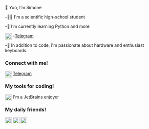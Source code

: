   👋 Yoo, I’m Simone 
  
-🧑‍🎓  I'm a scientific high-school student

-🌱  I’m currently learning Python and more

-<img align="left" alt="codeSTACKr | Linux" width="22px" src="https://banner2.cleanpng.com/20180322/vke/kisspng-tux-racer-penguin-linux-kernel-penguins-5ab409e271d532.7310170015217484504663.jpg"/>[Telegram](https://www.t.me/si_gis)

-👀  In addition to code, i'm passionate about hardware and enthusiast keyboards


### Connect with me!

<img align="left" alt="codeSTACKr | Telegram" width="22px" src="https://upload.wikimedia.org/wikipedia/commons/thumb/8/82/Telegram_logo.svg/1024px-Telegram_logo.svg.png"/>[Telegram](https://www.t.me/si_gis)


### My tools for coding!
<img align="left" alt="codeSTACKr | Toolbox" width="22px" src="https://resources.jetbrains.com/storage/products/toolbox/img/meta/toolbox_logo_300x300.png"/>
 I'm a JetBrains enjoyer


### My daily friends! 
<img align="left" alt="codeSTACKr | Arch" width="22px" src="https://upload.wikimedia.org/wikipedia/commons/thumb/a/a5/Archlinux-icon-crystal-64.svg/1024px-Archlinux-icon-crystal-64.svg.png"/> <img align="left" alt="codeSTACKr | FireFox" width="22px" src="https://www.freeiconspng.com/thumbs/windows-icon-png/cute-ball-windows-icon-png-16.png"/> <img align="left" alt="codeSTACKr | FireFox" width="22px" src="https://www.mozilla.org/media/protocol/img/logos/firefox/browser/logo.eb1324e44442.svg"/> 

<!---
SimoneGenovese1/SimoneGenovese1 is a ✨ special ✨ repository because its `README.md` (this file) appears on your GitHub profile.
You can click the Preview link to take a look at your changes.
--->
